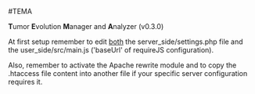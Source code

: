 #TEMA

**T**umor **E**volution **M**anager and **A**nalyzer (v0.3.0)

At first setup remember to edit <u>both</u> the server_side/settings.php file and the user_side/src/main.js ('baseUrl' of requireJS configuration).


Also, remember to activate the Apache rewrite module and to copy the .htaccess file content into another file if your specific server configuration requires it.